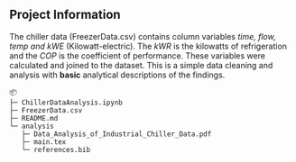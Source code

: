 ## Project Information
The chiller data (FreezerData.csv) contains column variables _time, flow, temp and kWE_ (Kilowatt-electric). The _kWR_ is the kilowatts of refrigeration and the _COP_ is the coefficient of performance. These variables were calculated and joined to the dataset. This is a simple data cleaning and analysis with **basic** analytical descriptions of the findings. 

```
📦 
├─ ChillerDataAnalysis.ipynb
├─ FreezerData.csv
├─ README.md
└─ analysis
   ├─ Data_Analysis_of_Industrial_Chiller_Data.pdf
   ├─ main.tex
   └─ references.bib
```
